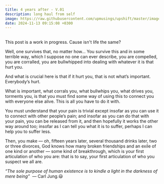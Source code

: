```yaml
---
title: 4 years after - V.01
description: long haul from self
image: https://raw.githubusercontent.com/upmusings/upshift/master/images/or.png
date: 2024-11-13 09:15:08 +0300
---
```

<!-- more -->
<br>
This post is a work in progress. Cause isn't life the same?
</br>

Well, one survives that, no matter how… You survive this and in some terrible way, which I suppose no one can ever describe, you are compelled, you are corralled, you are bullwhipped into dealing with whatever it is that hurt you.

And what is crucial here is that if it hurt you, that is not what’s important. Everybody’s hurt.

What is important, what corrals you, what bullwhips you, what drives you, torments you, is that you must find some way of using this to connect you with everyone else alive. This is all you have to do it with.

You must understand that your pain is trivial except insofar as you can use it to connect with other people’s pain; and insofar as you can do that with your pain, you can be released from it, and then hopefully it works the other way around too; insofar as I can tell you what it is to suffer, perhaps I can help you to suffer less.

Then, you make — oh, fifteen years later, several thousand drinks later, two or three divorces, God knows how many broken friendships and an exile of one kind or another — some kind of breakthrough, which is your first articulation of who you are: that is to say, your first articulation of who you suspect we all are.

_“The sole purpose of human existence is to kindle a light in the darkness of mere being”_  — Carl Jung.😃
